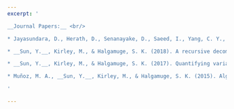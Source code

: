 ```yaml
---
excerpt: '

__Journal Papers:__ <br/>

* Jayasundara, D., Herath, D., Senanayake, D., Saeed, I., Yang, C. Y., __Sun, Y.__, Chang, B. C., Tang, S. L. and Halgamuge, S. K. (2019). ENVirT: inference of ecological characteristics of viruses from metagenomic data. BMC Bioinformatics, 19(13), 377. [[PDF]](http://yuansuny.github.io/files/Jpaper_ENVirT.pdf) <br/>

* __Sun, Y.__, Kirley, M., & Halgamuge, S. K. (2018). A recursive decomposition method for large scale continuous optimization. IEEE Transactions on Evolutionary Computation, 22(5), 647-661. [[PDF]](http://yuansuny.github.io/files/Jpaper_RDG.pdf) [[BIB]](http://yuansuny.github.io/files/Jpaper_RDG.txt) [[CODE]](https://bitbucket.org/yuans/rdg) [[SUPP]](http://yuansuny.github.io/files/Jpaper_RDG_Supplement.pdf) <br/> 

* __Sun, Y.__, Kirley, M., & Halgamuge, S. K. (2017). Quantifying variable interactions in continuous optimization problems. IEEE Transactions on Evolutionary Computation, 21(2), 249-264. [[PDF]](http://yuansuny.github.io/files/Jpaper_MEE.pdf) <br/> 

* Muñoz, M. A., __Sun, Y.__, Kirley, M., & Halgamuge, S. K. (2015). Algorithm selection for black-box continuous optimization problems: A survey on methods and challenges. Information Sciences, 317, 224-245. [[PDF]](http://yuansuny.github.io/files/Jpaper_AS.pdf) <br/>

'

---
```


